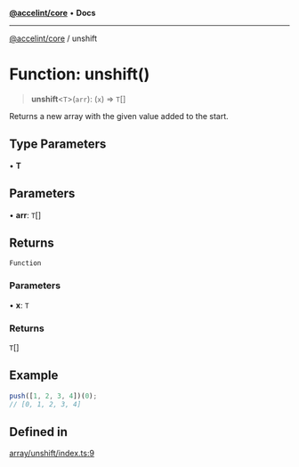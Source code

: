 [**@accelint/core**](../README.md) • **Docs**

***

[@accelint/core](../README.md) / unshift

# Function: unshift()

> **unshift**\<`T`\>(`arr`): (`x`) => `T`[]

Returns a new array with the given value added to the start.

## Type Parameters

• **T**

## Parameters

• **arr**: `T`[]

## Returns

`Function`

### Parameters

• **x**: `T`

### Returns

`T`[]

## Example

```ts
push([1, 2, 3, 4])(0);
// [0, 1, 2, 3, 4]
```

## Defined in

[array/unshift/index.ts:9](https://github.com/gohypergiant/standard-toolkit/blob/258694cea8ed8bbd956b3cf5da47c2c9debcf127/packages/core/src/array/unshift/index.ts#L9)
